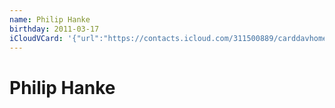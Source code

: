 ```yaml
---
name: Philip Hanke
birthday: 2011-03-17
iCloudVCard: '{"url":"https://contacts.icloud.com/311500889/carddavhome/card/OUIzNDAxRTgtRTJBMS00RjNGLUJGNzgtMTQ2OEYzMjlCRDZE.vcf","etag":"\"kmfhduvw\"","data":"BEGIN:VCARD\r\nVERSION:3.0\r\nFN:\r\nN:Hanke;Philip;;;\r\nUID:9B3401E8-E2A1-4F3F-BF78-1468F329BD6D\r\nBDAY;VALUE=date:2011-03-17\r\nPRODID:-//Apple Inc.//Apple WebDAV Outlook Store 4.8.26//ENX-APPLE-OL-MAPPI\r\n NG-INFO:1\r\nREV:2025-04-03T22:11:02Z\r\nORG:;\r\nEND:VCARD"}'
---
```

# Philip Hanke